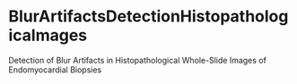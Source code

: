 # BlurArtifactsDetectionHistopathologicalmages
Detection of Blur Artifacts in Histopathological Whole-Slide Images of Endomyocardial Biopsies
